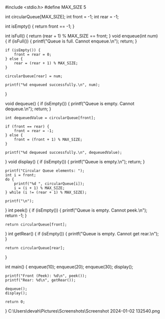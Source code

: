 #include <stdio.h>
#define MAX_SIZE 5  

int circularQueue[MAX_SIZE];
int front = -1;
int rear = -1;

int isEmpty() {
    return front == -1;
}

int isFull() {
    return (rear + 1) % MAX_SIZE == front;
}
void enqueue(int num) {
    if (isFull()) {
        printf("Queue is full. Cannot enqueue.\n");
        return;
    }

    if (isEmpty()) {
        front = rear = 0;
    } else {
        rear = (rear + 1) % MAX_SIZE;
    }

    circularQueue[rear] = num;

    printf("%d enqueued successfully.\n", num);
}

void dequeue() {
    if (isEmpty()) {
        printf("Queue is empty. Cannot dequeue.\n");
        return;
    }

    int dequeuedValue = circularQueue[front];

    if (front == rear) {
        front = rear = -1;
    } else {
        front = (front + 1) % MAX_SIZE;
    }

    printf("%d dequeued successfully.\n", dequeuedValue);
}
void display() {
    if (isEmpty()) {
        printf("Queue is empty.\n");
        return;
    }

    printf("Circular Queue elements: ");
    int i = front;
    do {
        printf("%d ", circularQueue[i]);
        i = (i + 1) % MAX_SIZE;
    } while (i != (rear + 1) % MAX_SIZE);

    printf("\n");
}
int peek() {
    if (isEmpty()) {
        printf("Queue is empty. Cannot peek.\n");
        return -1;
    }

    return circularQueue[front];
}
int getRear() {
    if (isEmpty()) {
        printf("Queue is empty. Cannot get rear.\n");
    }

    return circularQueue[rear];

}

int main() {
    enqueue(10);
    enqueue(20);
    enqueue(30);
    display();

    printf("Front (Peek): %d\n", peek());
    printf("Rear: %d\n", getRear());

    dequeue();
    display();

    return 0;
}
C:\Users\devah\Pictures\Screenshots\Screenshot 2024-01-02 132540.png
